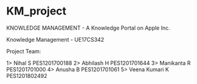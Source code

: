 # KM_project

KNOWLEDGE MANAGEMENT - A Knowledge Portal on Apple Inc.

Knowledge Management - UE17CS342

Project Team:

1> Nihal S PES1201700188
2> Abhilash H PES1201701644
3> Manikanta R PES1201701000
4> Anusha B PES1201701061
5> Veena Kumari K PES1201802492
